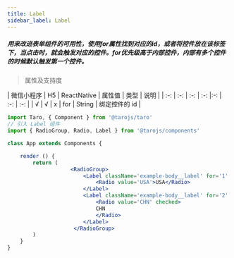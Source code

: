 ```yaml
---
title: Label
sidebar_label: Label
---
```


##### 用来改进表单组件的可用性，使用for属性找到对应的id，或者将控件放在该标签下，当点击时，就会触发对应的控件。for优先级高于内部控件，内部有多个控件的时候默认触发第一个控件。

> 属性及支持度

| 微信小程序 | H5 | ReactNative | 属性值 | 类型 | 说明 |
| :-: | :-: | :-: | :-: |:-: | :-: | :-: |
| √ | √ | x | for | String | 绑定控件的 id |


```jsx
import Taro, { Component } from '@tarojs/taro'
// 引入 Label 组件
import { RadioGroup, Radio, Label } from '@tarojs/components'

class App extends Components {

	render () {
		return (
                    <RadioGroup>
                        <Label className='example-body__label' for='1' key='1'>
                            <Radio value='USA'>USA</Radio>
                        </Label>
                        <Label className='example-body__label' for='2' key='2'>
                            <Radio value='CHN' checked>
                            CHN
                            </Radio>
                        </Label>
                     </RadioGroup>
		)
	}
}
```
